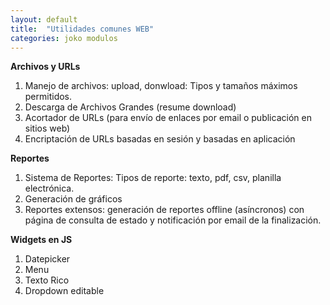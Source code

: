 ```yaml
---
layout: default
title:  "Utilidades comunes WEB"
categories: joko modulos
---
```



**Archivos y URLs**

1. Manejo de archivos: upload, donwload: Tipos y tamaños máximos permitidos.
2. Descarga de Archivos Grandes (resume download)
3. Acortador de URLs (para envío de enlaces por email o publicación en sitios web)
4. Encriptación de URLs basadas en sesión y basadas en aplicación

**Reportes** 

1. Sistema de Reportes: Tipos de reporte: texto, pdf, csv, planilla electrónica.
2. Generación de gráficos
3. Reportes extensos: generación de reportes offline (asíncronos) con página de consulta de estado y notificación por email de la finalización.

**Widgets en JS**

1. Datepicker
2. Menu
3. Texto Rico
4. Dropdown editable

